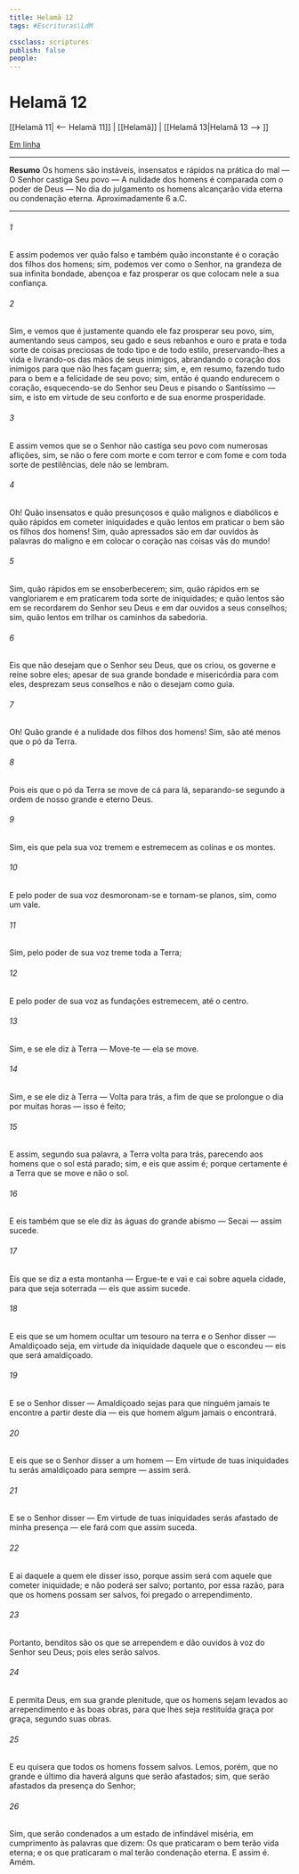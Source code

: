 ```yaml
---
title: Helamã 12
tags: #Escrituras\LdM

cssclass: scriptures
publish: false
people:
---
```


# Helamã 12
[[Helamã 11| <-- Helamã 11]] | [[Helamã]] | [[Helamã 13|Helamã 13 --> ]]

[Em linha](https://churchofjesuschrist.org/study/scriptures/bofm/hel/12?lang=por)

---
__Resumo__
Os homens são instáveis, insensatos e rápidos na prática do mal — O Senhor castiga Seu povo — A nulidade dos homens é comparada com o poder de Deus — No dia do julgamento os homens alcançarão vida eterna ou condenação eterna. Aproximadamente 6 a.C.

---
###### 1 
E assim podemos ver quão falso e também quão inconstante é o coração dos filhos dos homens; sim, podemos ver como o Senhor, na grandeza de sua infinita bondade, abençoa e faz prosperar os que colocam nele a sua confiança.

###### 2 
Sim, e vemos que é justamente quando ele faz prosperar seu povo, sim, aumentando seus campos, seu gado e seus rebanhos e ouro e prata e toda sorte de coisas preciosas de todo tipo e de todo estilo, preservando-lhes a vida e livrando-os das mãos de seus inimigos, abrandando o coração dos inimigos para que não lhes façam guerra; sim, e, em resumo, fazendo tudo para o bem e a felicidade de seu povo; sim, então é quando endurecem o coração, esquecendo-se do Senhor seu Deus e pisando o Santíssimo — sim, e isto em virtude de seu conforto e de sua enorme prosperidade.

###### 3 
E assim vemos que se o Senhor não castiga seu povo com numerosas aflições, sim, se não o fere com morte e com terror e com fome e com toda sorte de pestilências, dele não se lembram.

###### 4 
Oh! Quão insensatos e quão presunçosos e quão malignos e diabólicos e quão rápidos em cometer iniquidades e quão lentos em praticar o bem são os filhos dos homens! Sim, quão apressados são em dar ouvidos às palavras do maligno e em colocar o coração nas coisas vãs do mundo!

###### 5 
Sim, quão rápidos em se ensoberbecerem; sim, quão rápidos em se vangloriarem e em praticarem toda sorte de iniquidades; e quão lentos são em se recordarem do Senhor seu Deus e em dar ouvidos a seus conselhos; sim, quão lentos em trilhar os caminhos da sabedoria.

###### 6 
Eis que não desejam que o Senhor seu Deus, que os criou, os governe e reine sobre eles; apesar de sua grande bondade e misericórdia para com eles, desprezam seus conselhos e não o desejam como guia.

###### 7 
Oh! Quão grande é a nulidade dos filhos dos homens! Sim, são até menos que o pó da Terra.

###### 8 
Pois eis que o pó da Terra se move de cá para lá, separando-se segundo a ordem de nosso grande e eterno Deus.

###### 9 
Sim, eis que pela sua voz tremem e estremecem as colinas e os montes.

###### 10 
E pelo poder de sua voz desmoronam-se e tornam-se planos, sim, como um vale.

###### 11 
Sim, pelo poder de sua voz treme toda a Terra;

###### 12 
E pelo poder de sua voz as fundações estremecem, até o centro.

###### 13 
Sim, e se ele diz à Terra — Move-te — ela se move.

###### 14 
Sim, e se ele diz à Terra — Volta para trás, a fim de que se prolongue o dia por muitas horas — isso é feito;

###### 15 
E assim, segundo sua palavra, a Terra volta para trás, parecendo aos homens que o sol está parado; sim, e eis que assim é; porque certamente é a Terra que se move e não o sol.

###### 16 
E eis também que se ele diz às águas do grande abismo — Secai — assim sucede.

###### 17 
Eis que se diz a esta montanha — Ergue-te e vai e cai sobre aquela cidade, para que seja soterrada — eis que assim sucede.

###### 18 
E eis que se um homem ocultar um tesouro na terra e o Senhor disser — Amaldiçoado seja, em virtude da iniquidade daquele que o escondeu — eis que será amaldiçoado.

###### 19 
E se o Senhor disser — Amaldiçoado sejas para que ninguém jamais te encontre a partir deste dia — eis que homem algum jamais o encontrará.

###### 20 
E eis que se o Senhor disser a um homem — Em virtude de tuas iniquidades tu serás amaldiçoado para sempre — assim será.

###### 21 
E se o Senhor disser — Em virtude de tuas iniquidades serás afastado de minha presença — ele fará com que assim suceda.

###### 22 
E ai daquele a quem ele disser isso, porque assim será com aquele que cometer iniquidade; e não poderá ser salvo; portanto, por essa razão, para que os homens possam ser salvos, foi pregado o arrependimento.

###### 23 
Portanto, benditos são os que se arrependem e dão ouvidos à voz do Senhor seu Deus; pois eles serão salvos.

###### 24 
E permita Deus, em sua grande plenitude, que os homens sejam levados ao arrependimento e às boas obras, para que lhes seja restituída graça por graça, segundo suas obras.

###### 25 
E eu quisera que todos os homens fossem salvos. Lemos, porém, que no grande e último dia haverá alguns que serão afastados; sim, que serão afastados da presença do Senhor;

###### 26 
Sim, que serão condenados a um estado de infindável miséria, em cumprimento às palavras que dizem: Os que praticaram o bem terão vida eterna; e os que praticaram o mal terão condenação eterna. E assim é. Amém.

